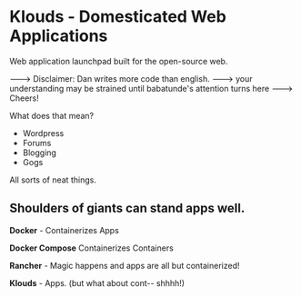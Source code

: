 # Klouds - Domesticated Web Applications

Web application launchpad built for the open-source web.

---> Disclaimer: Dan writes more code than english.
---> your understanding may be strained until babatunde's attention turns here
---> Cheers!

What does that mean?

 - Wordpress
 - Forums
 - Blogging
 - Gogs

All sorts of neat things.

## Shoulders of giants can stand apps well.

  **Docker** - Containerizes Apps
  
  **Docker Compose** Containerizes Containers
  
  **Rancher** - Magic happens and apps are all but containerized!
  
  **Klouds** - Apps. (but what about cont-- shhhh!)
